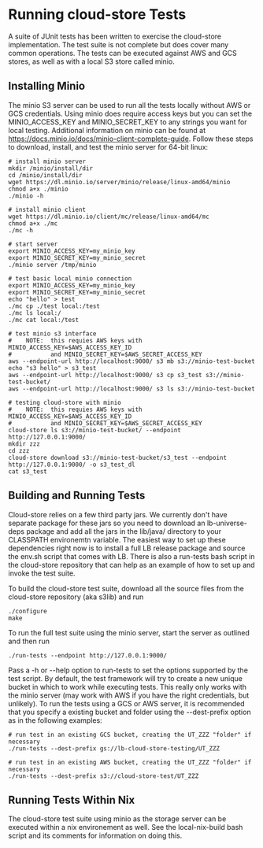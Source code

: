 # Running cloud-store Tests

A suite of JUnit tests has been written to exercise the cloud-store implementation.  The test suite is not complete but does cover many common operations.  The tests can be executed against AWS and GCS stores, as well as with a local S3 store called minio.  

## Installing Minio

The minio S3 server can be used to run all the tests locally without AWS or GCS credentials.  Using minio does require access keys but you can set the MINIO_ACCESS_KEY and MINIO_SECRET_KEY to any strings you want for local testing.  Additional information on minio can be found at https://docs.minio.io/docs/minio-client-complete-guide.  Follow these steps to download, install, and test the minio server for 64-bit linux:

    # install minio server
    mkdir /minio/install/dir
    cd /minio/install/dir
    wget https://dl.minio.io/server/minio/release/linux-amd64/minio
    chmod a+x ./minio
    ./minio -h

    # install minio client
    wget https://dl.minio.io/client/mc/release/linux-amd64/mc
    chmod a+x ./mc
    ./mc -h

    # start server
    export MINIO_ACCESS_KEY=my_minio_key
    export MINIO_SECRET_KEY=my_minio_secret
    ./minio server /tmp/minio

    # test basic local minio connection
    export MINIO_ACCESS_KEY=my_minio_key
    export MINIO_SECRET_KEY=my_minio_secret
    echo "hello" > test
    ./mc cp ./test local:/test
    ./mc ls local:/
    ./mc cat local:/test

    # test minio s3 interface
    #    NOTE:  this requies AWS keys with MINIO_ACCESS_KEY=$AWS_ACCESS_KEY_ID 
    #           and MINIO_SECRET_KEY=$AWS_SECRET_ACCESS_KEY
    aws --endpoint-url http://localhost:9000/ s3 mb s3://minio-test-bucket
    echo "s3 hello" > s3_test
    aws --endpoint-url http://localhost:9000/ s3 cp s3_test s3://minio-test-bucket/
    aws --endpoint-url http://localhost:9000/ s3 ls s3://minio-test-bucket

    # testing cloud-store with minio
    #    NOTE:  this requies AWS keys with MINIO_ACCESS_KEY=$AWS_ACCESS_KEY_ID 
    #           and MINIO_SECRET_KEY=$AWS_SECRET_ACCESS_KEY
    cloud-store ls s3://minio-test-bucket/ --endpoint http://127.0.0.1:9000/
    mkdir zzz
    cd zzz
    cloud-store download s3://minio-test-bucket/s3_test --endpoint http://127.0.0.1:9000/ -o s3_test_dl
    cat s3_test


## Building and Running Tests

Cloud-store relies on a few third party jars.  We currently don't have separate package for these jars so you need to download an lb-universe-deps package and add all the jars in the lib/java/ directory to your CLASSPATH environemtn variable.  The easiest way to set up these dependencies right now is to install a full LB release package and source the env.sh script that comes with LB.  There is also a run-tests bash script in the cloud-store repository that can help as an example of how to set up and invoke the test suite.

To build the cloud-store test suite, download all the source files from the cloud-store repository (aka s3lib) and run

    ./configure
    make

To run the full test suite using the minio server, start the server as outlined and then run

    ./run-tests --endpoint http://127.0.0.1:9000/

Pass a -h or --help option to run-tests to set the options supported by the test script.  By default, the test framework will try to create a new unique bucket in which to work while executing tests.  This really only works with the minio server (may work with AWS if you have the right credentials, but unlikely).  To run the tests using a GCS or AWS server, it is recommended that you specify a existing bucket and folder using the --dest-prefix option as in the following examples:

    # run test in an existing GCS bucket, creating the UT_ZZZ "folder" if necessary
    ./run-tests --dest-prefix gs://lb-cloud-store-testing/UT_ZZZ

    # run test in an existing AWS bucket, creating the UT_ZZZ "folder" if necessary
    ./run-tests --dest-prefix s3://cloud-store-test/UT_ZZZ


## Running Tests Within Nix

The cloud-store test suite using minio as the storage server can be executed within a nix environement as well.  See the local-nix-build bash script and its comments for information on doing this.
